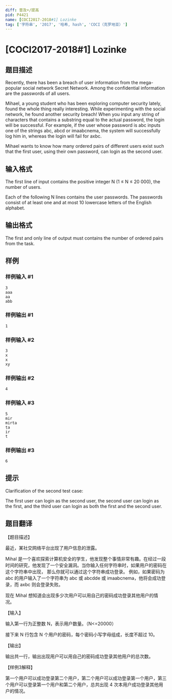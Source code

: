 ```yaml
---
diff: 普及+/提高
pid: P4421
name: [COCI2017-2018#1] Lozinke
tag: ['字符串', '2017', '哈希, hash', 'COCI（克罗地亚）']
---
```

# [COCI2017-2018#1] Lozinke
## 题目描述

Recently, there has been a breach of user information from the mega-popular social network Secret Network. Among the confidential information are the passwords of all users.

Mihael, a young student who has been exploring computer security lately, found the whole thing really interesting. While experimenting with the social network, he found another security breach! When you input any string of characters that contains a substring equal to the actual password, the login will be successful. For example, if the user whose password is abc inputs one of the strings abc, abcd or imaabcnema, the system will successfully log him in, whereas the login will fail for axbc.

Mihael wants to know how many ordered pairs of different users exist such that the first user, using their own password, can login as the second user.
## 输入格式

The first line of input contains the positive integer N (1 ≤ N ≤ 20 000), the number of users.

Each of the following N lines contains the user passwords. The passwords consist of at least one and at most 10 lowercase letters of the English alphabet.
## 输出格式

The first and only line of output must contains the number of ordered pairs from the task.
## 样例

### 样例输入 #1
```
3
aaa
aa
abb

```
### 样例输出 #1
```
1
```
### 样例输入 #2
```
3
x
x
xy

```
### 样例输出 #2
```
4
```
### 样例输入 #3
```
5
mir
mirta
ta
ir
t

```
### 样例输出 #3
```
6
```
## 提示

Clarification​ ​of​ ​the​ ​second​ ​test​ ​case:

The first user can login as the second user, the second user can login as the first, and the third user can login as both the first and the second user.
## 题目翻译

【题目描述】

最近，某社交网络平台出现了用户信息的泄露。

Mihal 是一个喜欢探索计算机安全的学生，他发现整个事情非常有趣。在经过一段时间的研究，他发现了一个安全漏洞。当你输入任何字符串时，如果用户的密码在这个字符串中出现， 那么你就可以通过这个字符串成功登录。 例如，如果密码为 abc 的用户输入了一个字符串为 abc 或 abcdde 或 imaabcnema，他将会成功登录，而 axbc 则会登录失败。

现在 Mihal 想知道会出现多少次用户可以用自己的密码成功登录其他用户的情况。

【输入】

输入第一行为正整数 N，表示用户数量。（N<=20000）

接下来 N 行包含 N 个用户的密码，每个密码小写字母组成，长度不超过 10。

【输出】

输出共一行，输出出现用户可以用自己的密码成功登录其他用户的总次数。

【样例3解释】

第一个用户可以成功登录第二个用户，第二个用户可以成功登录第一个用户，第三个用户可以登录第一个用户和第二个用户，总共出现 4 次本用户成功登录其他用户的情况。

